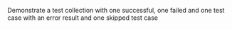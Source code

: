 Demonstrate a test collection 
with one successful, one failed and one test case with an error result
and one skipped test case

